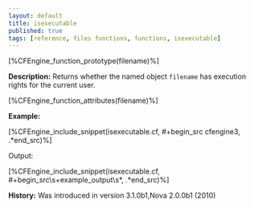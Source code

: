 ```yaml
---
layout: default
title: isexecutable
published: true
tags: [reference, files functions, functions, isexecutable]
---
```


[%CFEngine_function_prototype(filename)%]

**Description:** Returns whether the named object `filename` has execution rights for the current user.

[%CFEngine_function_attributes(filename)%]

**Example:**

[%CFEngine_include_snippet(isexecutable.cf, #\+begin_src cfengine3, .*end_src)%]

Output:

[%CFEngine_include_snippet(isexecutable.cf, #\+begin_src\s+example_output\s*, .*end_src)%]

**History:** Was introduced in version 3.1.0b1,Nova 2.0.0b1 (2010)
